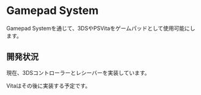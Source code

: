 # Gamepad System
Gamepad Systemを通じて、3DSやPSVitaをゲームパッドとして使用可能にします。

## 開発状況
現在、3DSコントローラーとレシーバーを実装しています。

Vitaはその後に実装する予定です。